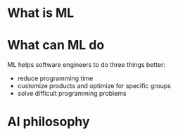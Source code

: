 # What is ML





# What can ML do

ML helps software engineers to do three things better:

+ reduce programming time
+ customize products and optimize for specific groups
+ solve difficult programming problems





# AI philosophy

